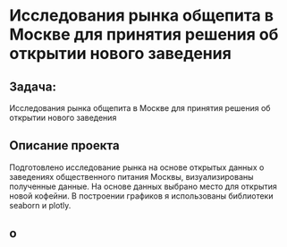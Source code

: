 # Исследования рынка общепита в Москве для принятия решения об открытии нового заведения

## Задача: 
Исследования рынка общепита в Москве для принятия решения об
открытии нового заведения

## Описание проекта
Подготовлено исследование рынка на основе открытых данных о заведениях общественного питания Москвы, визуализированы полученные данные. На основе данных выбрано место для открытия новой кофейни. В построении графиков я использованы библиотеки seaborn и plotly. 

## о

